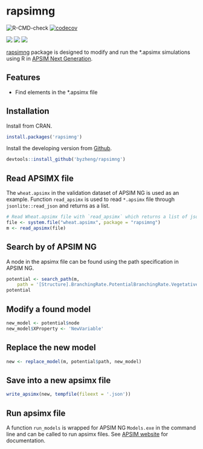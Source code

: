 # rapsimng

![R-CMD-check](https://github.com/byzheng/rapsimng/workflows/R-CMD-check/badge.svg)
[![codecov](https://codecov.io/gh/byzheng/RApsimNG/branch/master/graph/badge.svg)](https://codecov.io/gh/byzheng/RApsimNG)

[![](http://cranlogs.r-pkg.org/badges/grand-total/rapsimng?color=green)](https://cran.r-project.org/package=rapsimng)
[![](http://cranlogs.r-pkg.org/badges/last-month/rapsimng?color=green)](https://cran.r-project.org/package=rapsimng)
[![](http://cranlogs.r-pkg.org/badges/last-week/rapsimng?color=green)](https://cran.r-project.org/package=rapsimng)


[rapsimng](https://rapsimng.bangyou.me) package is designed to modify and run the *.apsimx simulations using R in [APSIM Next Generation](https://www.apsim.info/).



## Features
* Find elements in the *.apsimx file



## Installation

Install from CRAN.

```r
install.packages('rapsimng')
```


Install the developing version from [Github](https://github.com/byzheng/rapsimng).

```r
devtools::install_github('byzheng/rapsimng')
```


## Read APSIMX file

The `wheat.apsimx` in the validation dataset of APSIM NG  is used as an example. Function `read_apsimx` is used to read `*.apsimx` file through `jsonlite::read_json` and returns as a list.


```r
# Read Wheat.apsimx file with `read_apsimx` which returns a list of json results.
file <- system.file("wheat.apsimx", package = "rapsimng")
m <- read_apsimx(file)

```



## Search by of APSIM NG

A node in the apsimx file can be found using the path specification in APSIM NG.
```r
potential <- search_path(m,
    path = '[Structure].BranchingRate.PotentialBranchingRate.Vegetative.PotentialBranchingRate')
potential
```


## Modify a found model 
```r
new_model <- potential$node
new_model$XProperty <- 'NewVariable'
```

## Replace the new model 
```r
new <- replace_model(m, potential$path, new_model)
```

## Save into a new apsimx file
```r
write_apsimx(new, tempfile(fileext = '.json'))
```


## Run apsimx file

A function `run_models` is wrapped for APSIM NG `Models.exe` in the command line and can be called to run apsimx files. See [APSIM website](https://apsimnextgeneration.netlify.app/) for documentation. 


